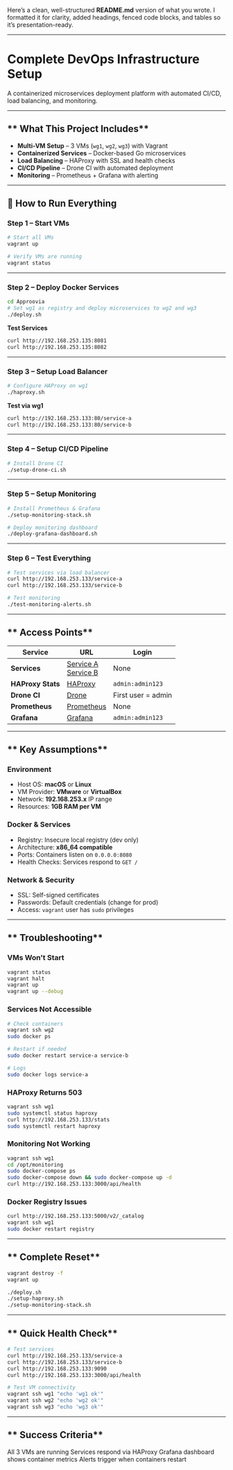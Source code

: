 Here’s a clean, well-structured **README.md** version of what you wrote.
I formatted it for clarity, added headings, fenced code blocks, and tables so it’s presentation-ready.

---

# **Complete DevOps Infrastructure Setup**

A containerized microservices deployment platform with automated CI/CD, load balancing, and monitoring.

---

## ** What This Project Includes**

- **Multi-VM Setup** – 3 VMs (`wg1`, `wg2`, `wg3`) with Vagrant
- **Containerized Services** – Docker-based Go microservices
- **Load Balancing** – HAProxy with SSL and health checks
- **CI/CD Pipeline** – Drone CI with automated deployment
- **Monitoring** – Prometheus + Grafana with alerting

---

## **🚀 How to Run Everything**

### **Step 1 – Start VMs**

```bash
# Start all VMs
vagrant up

# Verify VMs are running
vagrant status
```

---

### **Step 2 – Deploy Docker Services**

```bash
cd Approovia
# Set wg1 as registry and deploy microservices to wg2 and wg3
./deploy.sh
```

**Test Services**

```bash
curl http://192.168.253.135:8081
curl http://192.168.253.135:8082
```

---

### **Step 3 – Setup Load Balancer**

```bash
# Configure HAProxy on wg1
./haproxy.sh
```

**Test via wg1**

```bash
curl http://192.168.253.133:80/service-a
curl http://192.168.253.133:80/service-b
```

---

### **Step 4 – Setup CI/CD Pipeline**

```bash
# Install Drone CI
./setup-drone-ci.sh
```

---

### **Step 5 – Setup Monitoring**

```bash
# Install Prometheus & Grafana
./setup-monitoring-stack.sh

# Deploy monitoring dashboard
./deploy-grafana-dashboard.sh
```

---

### **Step 6 – Test Everything**

```bash
# Test services via load balancer
curl http://192.168.253.133/service-a
curl http://192.168.253.133/service-b

# Test monitoring
./test-monitoring-alerts.sh
```

---

## ** Access Points**

| Service           | URL                                                                                              | Login              |
| ----------------- | ------------------------------------------------------------------------------------------------ | ------------------ |
| **Services**      | [Service A](http://192.168.253.133/service-a) <br> [Service B](http://192.168.253.133/service-b) | None               |
| **HAProxy Stats** | [HAProxy](http://192.168.253.133/stats)                                                          | `admin:admin123`   |
| **Drone CI**      | [Drone](http://192.168.253.133:8080)                                                             | First user = admin |
| **Prometheus**    | [Prometheus](http://192.168.253.133:9090)                                                        | None               |
| **Grafana**       | [Grafana](http://192.168.253.133:3000)                                                           | `admin:admin123`   |

---

## ** Key Assumptions**

### **Environment**

- Host OS: **macOS** or **Linux**
- VM Provider: **VMware** or **VirtualBox**
- Network: **192.168.253.x** IP range
- Resources: **1GB RAM per VM**

### **Docker & Services**

- Registry: Insecure local registry (dev only)
- Architecture: **x86_64 compatible**
- Ports: Containers listen on `0.0.0.0:8080`
- Health Checks: Services respond to `GET /`

### **Network & Security**

- SSL: Self-signed certificates
- Passwords: Default credentials (change for prod)
- Access: `vagrant` user has `sudo` privileges

---

## ** Troubleshooting**

### **VMs Won't Start**

```bash
vagrant status
vagrant halt
vagrant up
vagrant up --debug
```

### **Services Not Accessible**

```bash
# Check containers
vagrant ssh wg2
sudo docker ps

# Restart if needed
sudo docker restart service-a service-b

# Logs
sudo docker logs service-a
```

### **HAProxy Returns 503**

```bash
vagrant ssh wg1
sudo systemctl status haproxy
curl http://192.168.253.133/stats
sudo systemctl restart haproxy
```

### **Monitoring Not Working**

```bash
vagrant ssh wg1
cd /opt/monitoring
sudo docker-compose ps
sudo docker-compose down && sudo docker-compose up -d
curl http://192.168.253.133:3000/api/health
```

### **Docker Registry Issues**

```bash
curl http://192.168.253.133:5000/v2/_catalog
vagrant ssh wg1
sudo docker restart registry
```

---

## ** Complete Reset**

```bash
vagrant destroy -f
vagrant up

./deploy.sh
./setup-haproxy.sh
./setup-monitoring-stack.sh
```

---

## ** Quick Health Check**

```bash
# Test services
curl http://192.168.253.133/service-a
curl http://192.168.253.133/service-b
curl http://192.168.253.133:9090
curl http://192.168.253.133:3000/api/health

# Test VM connectivity
vagrant ssh wg1 "echo 'wg1 ok'"
vagrant ssh wg2 "echo 'wg2 ok'"
vagrant ssh wg3 "echo 'wg3 ok'"
```

---

## ** Success Criteria**

All 3 VMs are running
Services respond via HAProxy
Grafana dashboard shows container metrics
Alerts trigger when containers restart
